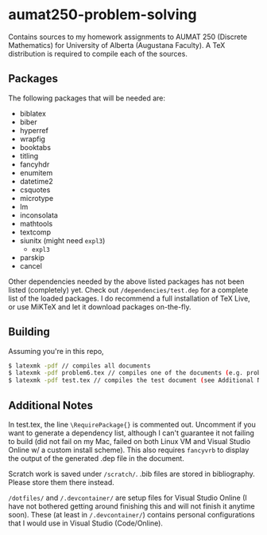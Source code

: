 # aumat250-problem-solving
Contains sources to my homework assignments to AUMAT 250 (Discrete Mathematics) for University of Alberta (Augustana Faculty). A TeX distribution is required to compile each of the sources.

## Packages
The following packages that will be needed are:
- biblatex
- biber
- hyperref
- wrapfig
- booktabs
- titling
- fancyhdr
- enumitem
- datetime2
- csquotes
- microtype
- lm
- inconsolata
- mathtools
- textcomp
- siunitx (might need `expl3`)
  - `expl3`
- parskip
- cancel

Other dependencies needed by the above listed packages has not been listed (completely) yet. Check out `/dependencies/test.dep` for a complete list of the loaded packages. I do recommend a full installation of TeX Live, or use MiKTeX and let it download packages on-the-fly. 

## Building
Assuming you're in this repo,
```bash
$ latexmk -pdf // compiles all documents
$ latexmk -pdf problem6.tex // compiles one of the documents (e.g. problem6.tex)
$ latexmk -pdf test.tex // compiles the test document (see Additional Notes.)
```

## Additional Notes
In test.tex, the line `\RequirePackage{}` is commented out. Uncomment if you want to generate a dependency list, although I can't guarantee it not failing to build (did not fail on my Mac, failed on both Linux VM and Visual Studio Online w/ a custom install scheme). This also requires `fancyvrb` to display the output of the generated .dep file in the document.

Scratch work is saved under `/scratch/`. .bib files are stored in bibliography. Please store them there instead.

`/dotfiles/` and `/.devcontainer/` are setup files for Visual Studio Online (I have not bothered getting around finishing this and will not finish it anytime soon). These (at least in `/.devcontainer/`) contains personal configurations that I would use in Visual Studio (Code/Online). 
